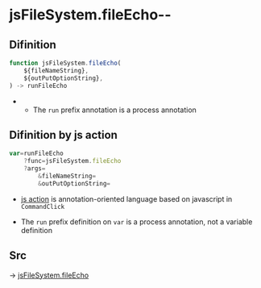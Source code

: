 # jsFileSystem.fileEcho--

## Difinition

```js.js
function jsFileSystem.fileEcho(
	${fileNameString},
	${outPutOptionString},
) -> runFileEcho
```

- - The `run` prefix annotation is a process annotation


## Difinition by js action

```js.js
var=runFileEcho
	?func=jsFileSystem.fileEcho
	?args=
		&fileNameString=
		&outPutOptionString=
```

- [js action](#) is annotation-oriented language based on javascript in `CommandClick`

- The `run` prefix definition on `var` is a process annotation, not a variable definition

## Src

-> [jsFileSystem.fileEcho](https://github.com/puutaro/CommandClick/blob/master/app/src/main/java/com/puutaro/commandclick/fragment_lib/terminal_fragment/js_interface/file/JsFileSystem.kt#L80)


